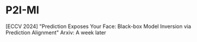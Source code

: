 # P2I-MI
[ECCV 2024] "Prediction Exposes Your Face: Black-box Model Inversion via Prediction Alignment"
Arxiv: A week later
